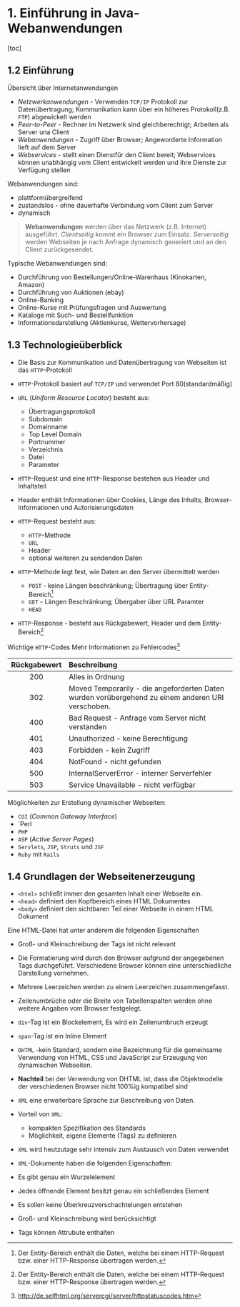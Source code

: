 # 1. Einführung in Java-Webanwendungen

[toc]

## 1.2 Einführung

Übersicht über Internetanwendungen

- *Netzwerkanwendungen* - Verwenden `TCP/IP` Protokoll zur Datenübertragung; Kommunikation kann über ein höheres Protokoll(z.B. `FTP`) abgewickelt werden
- *Peer-to-Peer* - Rechner im Netzwerk sind  gleichberechtigt; Arbeiten als Server una Client
- *Webanwendungen* - Zugriff über Browser; Angeworderte Information lieft auf dem Server
- *Webservices* - stellt einen Dienstfür den Client bereit; Webservices können unabhängig vom Client entwickelt werden und ihre Dienste zur Verfügung stellen

Webanwendungen sind:

- plattformübergreifend
- zustandslos - ohne dauerhafte Verbindung vom Client zum Server
- dynamisch

>**Webanwendungen** werden über das Netzwerk (z.B. Internet) ausgeführt. *Clientseitig* kommt ein Browser zum Einsatz. *Serverseitig* werden Webseiten je nach Anfrage dynamisch generiert und an den Client zurückgesendet.

Typische Webanwendungen sind:

- Durchführung von Bestellungen/Online-Warenhaus (Kinokarten, Amazon)
- Durchführung von Auktionen (ebay)
- Online-Banking
- Online-Kurse mit Prüfungsfragen und Auswertung
- Kataloge mit Such- und Bestellfunktion
- Informationsdarstellung (Aktienkurse, Wettervorhersage)

## 1.3 Technologieüberblick

- Die Basis zur Kommunikation und Datenübertragung von Webseiten ist das `HTTP`-Protokoll
- `HTTP`-Protokoll basiert auf `TCP/IP` und verwendet Port 80(standardmäßig)
- `URL` (*Uniform Resource Locator*) besteht aus:
  - Übertragungsprotokoll
  - Subdomain
  - Domainname
  - Top Level Domain
  - Portnummer
  - Verzeichnis
  - Datei
  - Parameter

-  `HTTP`-Request und eine `HTTP`-Response  bestehen aus Header und Inhaltsteil
- Header enthält Informationen über Cookies, Länge des Inhalts, Browser-Informationen und Autorisierungsdaten
- `HTTP`-Request besteht aus: 
  - `HTTP`-Methode
  - `URL`
  - Header
  - optional weiteren zu sendenden Daten

- `HTTP`-Methode legt fest, wie Daten an den Server übermittelt werden
	- `POST` - keine Längen beschränkung; Übertragung über Entity-Bereich[^1]
	- `GET` - Längen Beschränkung; Übergaber über URL Paramter
	- `HEAD`

- `HTTP`-Response - besteht aus Rückgabewert, Header und dem Entity-Bereich[^1]


Wichtige `HTTP`-Codes 
Mehr Informationen zu Fehlercodes[^2]

Rückgabewert|Beschreibung
:--:|:--
200 |Alles in Ordnung
302 |Moved Temporarily - die angeforderten Daten wurden vorübergehend zu einem anderen URI verschoben.
400 |Bad Request - Anfrage vom Server nicht verstanden
401 |Unauthorized - keine Berechtigung
403 |Forbidden - kein Zugriff
404 |NotFound - nicht gefunden
500 |InternalServerError - interner Serverfehler
503 |Service Unavailable - nicht verfügbar



Möglichkeiten zur Erstellung dynamischer Webseiten:

- `CGI` (*Common Gateway Interface*) 
- `Perl
- `PHP`
- `ASP` (*Active Server Pages*) 
- `Servlets`, `JSP`, `Struts` und `JSF`
- `Ruby` mit `Rails`


## 1.4 Grundlagen der Webseitenerzeugung

- `<html>` schließt immer den gesamten Inhalt einer Webseite ein. 
- `<head>` definiert den Kopfbereich eines HTML Dokumentes
- `<body>` definiert den sichtbaren Teil einer Webseite in einem HTML Dokument

Eine HTML-Datei hat unter anderem die folgenden Eigenschaften

- Groß- und Kleinschreibung  der Tags ist nicht relevant
- Die Formatierung wird durch den Browser aufgrund der angegebenen Tags durchgeführt. Verschiedene Browser können eine unterschiedliche Darstellung vornehmen.
- Mehrere Leerzeichen werden zu einem Leerzeichen zusammengefasst.
- Zeilenumbrüche oder die Breite von Tabellenspalten werden ohne weitere Angaben vom Browser festgelegt.
- `div`-Tag ist ein Blockelement, Es wird ein Zeilenumbruch erzeugt
- `span`-Tag ist ein Inline Element
- `DHTML` -kein Standard, sondern eine Bezeichnung für die gemeinsame Verwendung von HTML, CSS und JavaScript zur Erzeugung von dynamischen Webseiten.
- **Nachteil** bei der Verwendung von DHTML ist, dass die Objektmodelle der verschiedenen Browser nicht 100%ig kompatibel sind
- `XML` eine erweiterbare Sprache zur Beschreibung von Daten.
- Vorteil von `XML`:

  -  kompakten Spezifikation des Standards 
  -  Möglichkeit, eigene Elemente (Tags) zu definieren

-  `XML` wird heutzutage sehr intensiv zum Austausch von Daten verwendet
-  `XML`-Dokumente haben die folgenden Eigenschaften:

  - Es gibt genau ein Wurzelelement
  - Jedes öffnende Element besitzt genau ein schließendes Element
  - Es sollen keine Überkreuzverschachtelungen entstehen
  - Groß- und Kleinschreibung wird berücksichtigt
  - Tags können Attrubute enthalten



[^1]:Der Entity-Bereich enthält die Daten, welche bei einem HTTP-Request bzw. einer HTTP-Response übertragen werden. 
[^2]:http://de.selfhtml.org/servercgi/server/httpstatuscodes.htm
